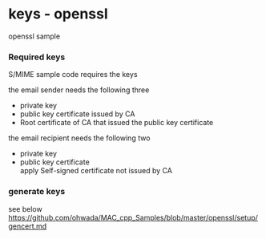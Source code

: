keys - openssl
===============

openssl sample <br/>

### Required keys

S/MIME sample code requires the keys <br/>

the email sender needs the following three <br/>

- private key <br/>
- public key certificate issued by CA <br/>
- Root certificate of CA that issued the public key certificate <br/>

the email recipient needs the following two <br/>

- private key <br/>
- public key certificate <br/>
apply Self-signed certificate not issued by CA <br/>

### generate keys

see below <br/>
https://github.com/ohwada/MAC_cpp_Samples/blob/master/openssl/setup/gencert.md
